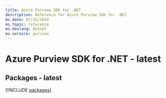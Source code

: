 ```yaml
---
title: Azure Purview SDK for .NET
description: Reference for Azure Purview SDK for .NET
ms.date: 07/25/2024
ms.topic: reference
ms.devlang: dotnet
ms.service: purview
---
```

# Azure Purview SDK for .NET - latest
## Packages - latest
[!INCLUDE [packages](purview-index.md)]